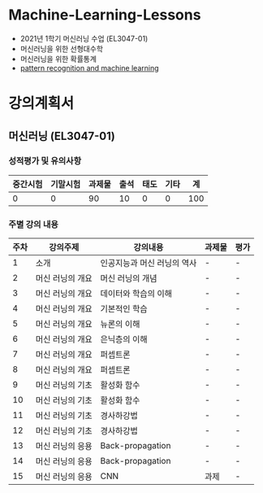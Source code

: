# Machine-Learning-Lessons
- 2021년 1학기 머신러닝 수업 (EL3047-01)
- 머신러닝을 위한 선형대수학
- 머신러닝을 위한 확률통계
- [pattern recognition and machine learning](https://www.microsoft.com/en-us/research/people/cmbishop/prml-book/)

# 강의계획서
## 머신러닝 (EL3047-01)
### 성적평가 및 유의사항
|중간시험|기말시험|과제물|출석|태도|기타|계|
|-------|--------|-----|---|----|----|-|
|0|0|90|10|0|0|100|

### 주별 강의 내용
|주차|강의주제|강의내용|과제물|평가|
|---|--------|-------|-----|----|
|1|소개|인공지능과 머신 러닝의 역사|-|-|
|2|머신 러닝의 개요|머신 러닝의 개념|-|-|
|3|머신 러닝의 개요|데이터와 학습의 이해|-|-|
|4|머신 러닝의 개요|기본적인 학습|-|-|
|5|머신 러닝의 개요|뉴론의 이해|-|-|
|6|머신 러닝의 개요|은닉층의 이해|-|-|
|7|머신 러닝의 개요|퍼셉트론|-|-|
|8|머신 러닝의 개요|퍼셉트론|-|-|
|9|머신 러닝의 기초|활성화 함수|-|-|
|10|머신 러닝의 기초|활성화 함수|-|-|
|11|머신 러닝의 기초|경사하강법|-|-|
|12|머신 러닝의 기초|경사하강법|-|-|
|13|머신 러닝의 응용|Back-propagation|-|-|
|14|머신 러닝의 응용|Back-propagation|-|-|
|15|머신 러닝의 응용|CNN|과제|-|